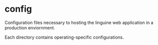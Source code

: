 config
======

Configuration files necessary to hosting the linguine web application in a production enviornment.

Each directory contains operating-specific configurations.
